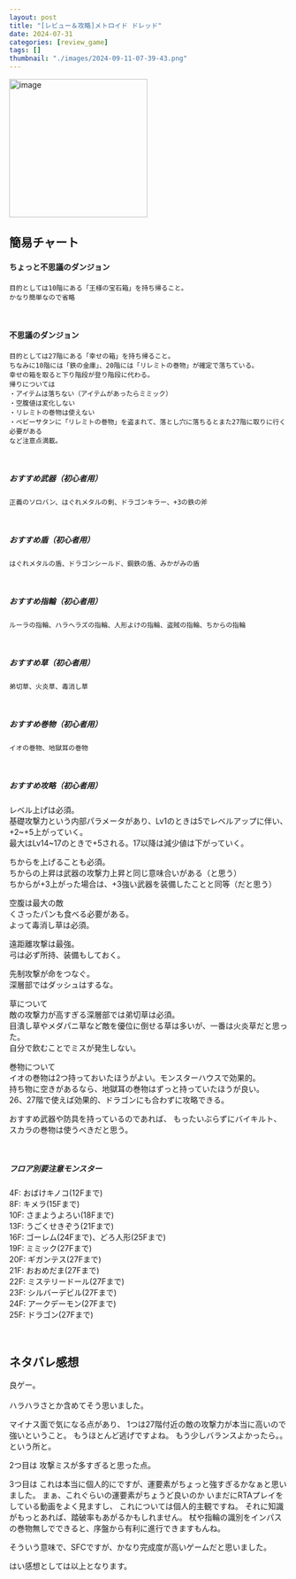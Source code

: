 ```yaml
---
layout: post
title: "[レビュー＆攻略]メトロイド ドレッド"
date: 2024-07-31
categories: [review_game]
tags: []
thumbnail: "./images/2024-09-11-07-39-43.png"
---
```


<img src="{{ './images/2024-09-11-07-39-43.png' }}" alt="image" width="250"/>

## 簡易チャート  

#### ちょっと不思議のダンジョン
    目的としては10階にある「王様の宝石箱」を持ち帰ること。  
    かなり簡単なので省略  


<br>

#### 不思議のダンジョン
    目的としては27階にある「幸せの箱」を持ち帰ること。  
    ちなみに10階には「鉄の金庫」、20階には「リレミトの巻物」が確定で落ちている。  
    幸せの箱を取ると下り階段が登り階段に代わる。  
    帰りについては  
    ・アイテムは落ちない（アイテムがあったらミミック）
    ・空腹値は変化しない  
    ・リレミトの巻物は使えない
    ・ベビーサタンに「リレミトの巻物」を盗まれて、落とし穴に落ちるとまた27階に取りに行く必要がある  
    など注意点満載。  
    
<br>

##### おすすめ武器（初心者用）
    正義のソロバン、はぐれメタルの剣、ドラゴンキラー、+3の鉄の斧  

<br>

##### おすすめ盾（初心者用）
    はぐれメタルの盾、ドラゴンシールド、鋼鉄の盾、みかがみの盾  

<br>

##### おすすめ指輪（初心者用）
    ルーラの指輪、ハラヘラズの指輪、人形よけの指輪、盗賊の指輪、ちからの指輪  

<br>

##### おすすめ草（初心者用）
    弟切草、火炎草、毒消し草  
<br>

##### おすすめ巻物（初心者用）
    イオの巻物、地獄耳の巻物  
<br>

##### おすすめ攻略（初心者用）
レベル上げは必須。  
基礎攻撃力という内部パラメータがあり、Lv1のときは5でレベルアップに伴い、+2~+5上がっていく。  
最大はLv14~17のときで+5される。17以降は減少値は下がっていく。  
  
ちからを上げることも必須。  
ちからの上昇は武器の攻撃力上昇と同じ意味合いがある（と思う）  
ちからが+3上がった場合は、+3強い武器を装備したことと同等（だと思う）  
  
空腹は最大の敵  
くさったパンも食べる必要がある。  
よって毒消し草は必須。  
  
遠距離攻撃は最強。  
弓は必ず所持、装備もしておく。  
  
先制攻撃が命をつなぐ。  
深層部ではダッシュはするな。  
  
草について  
敵の攻撃力が高すぎる深層部では弟切草は必須。  
目潰し草やメダパニ草など敵を優位に倒せる草は多いが、一番は火炎草だと思った。  
自分で飲むことでミスが発生しない。  
  
巻物について  
イオの巻物は2つ持っておいたほうがよい。モンスターハウスで効果的。  
持ち物に空きがあるなら、地獄耳の巻物はずっと持っていたほうが良い。  
26、27階で使えば効果的、ドラゴンにも合わずに攻略できる。  
  
おすすめ武器や防具を持っているのであれば、
もったいぶらずにバイキルト、スカラの巻物は使うべきだと思う。  

<br>

##### フロア別要注意モンスター
4F: おばけキノコ(12Fまで)  
8F: キメラ(15Fまで)  
10F: さまようよろい(18Fまで)  
13F: うごくせきぞう(21Fまで)  
16F: ゴーレム(24Fまで)、どろ人形(25Fまで)  
19F: ミミック(27Fまで)  
20F: ギガンテス(27Fまで)  
21F: おおめだま(27Fまで)  
22F: ミステリードール(27Fまで)  
23F: シルバーデビル(27Fまで)  
24F: アークデーモン(27Fまで)  
25F: ドラゴン(27Fまで)  

  

<br>

## ネタバレ感想  

良ゲー。  
<br>
ハラハラさとか含めてそう思いました。

マイナス面で気になる点があり、
1つは27階付近の敵の攻撃力が本当に高いので強いということ。
もうほとんど逃げですよね。
もう少しバランスよかったら。。という所と。

2つ目は
攻撃ミスが多すぎると思った点。

3つ目は
これは本当に個人的にですが、運要素がちょっと強すぎるかなぁと思いました。
まぁ、これぐらいの運要素がちょうど良いのか
いまだにRTAプレイをしている動画をよく見ますし、
これについては個人的主観ですね。
それに知識がもっとあれば、踏破率もあがるかもしれません。
杖や指輪の識別をインパスの巻物無しでできると、序盤から有利に進行できますもんね。

そういう意味で、SFCですが、かなり完成度が高いゲームだと思いました。

はい感想としては以上となります。  

